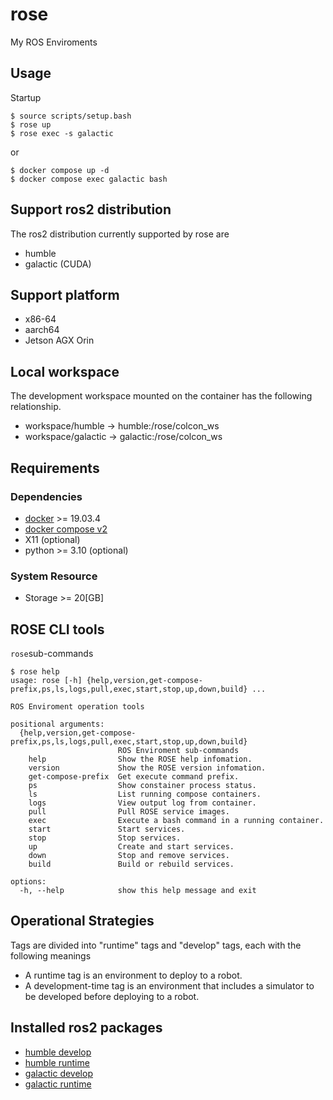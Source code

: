 # rose

My ROS Enviroments


## Usage

Startup

```shell
$ source scripts/setup.bash
$ rose up
$ rose exec -s galactic
```

or

```shell
$ docker compose up -d
$ docker compose exec galactic bash
```

## Support ros2 distribution

The ros2 distribution currently supported by rose are

+ humble
+ galactic (CUDA)


## Support platform

+ x86-64
+ aarch64
+ Jetson AGX Orin


## Local workspace

The development workspace mounted on the container has the following relationship.

+ workspace/humble -> humble:/rose/colcon_ws
+ workspace/galactic -> galactic:/rose/colcon_ws


## Requirements

### Dependencies

- [docker](https://docs.docker.com/get-docker/) >= 19.03.4
- [docker compose v2](https://docs.docker.com/compose/compose-v2/)
- X11 (optional)
- python >= 3.10 (optional)


### System Resource

- Storage >= 20[GB]


## ROSE CLI tools

`rose`sub-commands

```shell
$ rose help
usage: rose [-h] {help,version,get-compose-prefix,ps,ls,logs,pull,exec,start,stop,up,down,build} ...

ROS Enviroment operation tools

positional arguments:
  {help,version,get-compose-prefix,ps,ls,logs,pull,exec,start,stop,up,down,build}
                        ROS Enviroment sub-commands
    help                Show the ROSE help infomation.
    version             Show the ROSE version infomation.
    get-compose-prefix  Get execute command prefix.
    ps                  Show constainer process status.
    ls                  List running compose containers.
    logs                View output log from container.
    pull                Pull ROSE service images.
    exec                Execute a bash command in a running container.
    start               Start services.
    stop                Stop services.
    up                  Create and start services.
    down                Stop and remove services.
    build               Build or rebuild services.

options:
  -h, --help            show this help message and exit
```


## Operational Strategies

Tags are divided into "runtime" tags and "develop" tags, each with the following meanings

- A runtime tag is an environment to deploy to a robot.
- A development-time tag is an environment that includes a simulator to be developed before deploying to a robot.


## Installed ros2 packages

+ [humble develop](docs/installed_packages/humble_develop.txt)
+ [humble runtime](docs/installed_packages/humble_runtime.txt)
+ [galactic develop](docs/installed_packages/galactic_develop.txt)
+ [galactic runtime](docs/installed_packages/galactic_runtime.txt)
